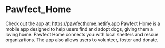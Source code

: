# Pawfect_Home
Check out the app at: https://pawfecthome.netlify.app
Pawfect Home is a mobile app designed to help users find and adopt dogs, giving them a loving home. Pawfect Home connects you with local shelters and rescue organizations. The app also allows users to volunteer, foster and donate.

